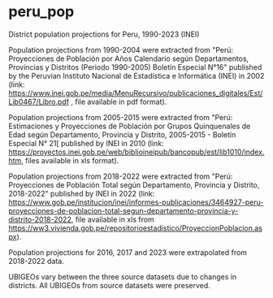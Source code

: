 # peru_pop
District population projections for Peru, 1990-2023 (INEI)

Population projections from 1990-2004 were extracted from "Perú: Proyecciones de Población por Años Calendario según Departamentos, Provincias y Distritos (Periodo 1990-2005) Boletín Especial N°16" published by the Peruvian Instituto Nacional de Estadística e Informática (INEI) in 2002 (link: https://www.inei.gob.pe/media/MenuRecursivo/publicaciones_digitales/Est/Lib0467/Libro.pdf , file available in pdf format).

Population projections from 2005-2015 were extracted from "Perú: Estimaciones y Proyecciones de Población por Grupos Quinquenales de Edad según Departamento, Provincia y Distrito, 2005-2015 - Boletín Especial N° 21[ published by INEI in 2010 (link: https://proyectos.inei.gob.pe/web/biblioineipub/bancopub/est/lib1010/index.htm, files available in xls format).

Population projections from 2018-2022 were extracted from "Perú: Proyecciones de Población Total según Departamento, Provincia y Distrito, 2018-2022" published by INEI in 2022 (link: https://www.gob.pe/institucion/inei/informes-publicaciones/3464927-peru-proyecciones-de-poblacion-total-segun-departamento-provincia-y-distrito-2018-2022, file available in xls from https://ww3.vivienda.gob.pe/repositorioestadistico/ProyeccionPoblacion.aspx).

Population projections for 2016, 2017 and 2023 were extrapolated from 2018-2022 data.

UBIGEOs vary between the three source datasets due to changes in districts. All UBIGEOs from source datasets were preserved.
